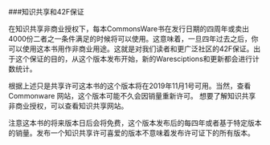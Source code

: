 ###知识共享和42F保证

在知识共享非商业授权下，每本CommonsWare书在发行日期的四周年或卖出4000份二者之一条件满足的时候将可以使用。这意味着，一旦四年过去之后，你可以使用这本书用作非商业用途。这就是对我们读者和更广泛社区的42F保证。出于这个保证的目的，从这个版本发布开始，新的Waresciptions和更新都会进行计数统计。

根据上述只是共享许可这本书的这个版本将在2019年11月1号可用。当然，查看Commonware 网站，这个版本可能不久会因销量重新许可。 想要了解知识共享非商业授权，可以查看知识共享网站。

注意这本书的将来版本日后会将免费，这个版本发布后的每四年或者基于特定版本的销量。发布一个知识共享许可喜爱的版本不意味着发布许可证下的所有版本。